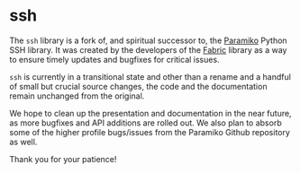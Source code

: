 # ssh

The `ssh` library is a fork of, and spiritual successor to, the
[Paramiko](http://www.lag.net/paramiko/) Python SSH library. It was created by
the developers of the [Fabric](http://fabfile.org) library as a way to ensure
timely updates and bugfixes for critical issues.

`ssh` is currently in a transitional state and other than a rename and a
handful of small but crucial source changes, the code and the documentation
remain unchanged from the original.

We hope to clean up the presentation and documentation in the near future, as
more bugfixes and API additions are rolled out. We also plan to absorb some of
the higher profile bugs/issues from the Paramiko Github repository as well.

Thank you for your patience!
